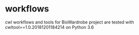 <!--[![Build Status](https://travis-ci.org/Barski-lab/workflows.svg?branch=master)](https://travis-ci.org/Barski-lab/workflows)
-->
# workflows
cwl workflows and tools for BioWardrobe project are
tested with cwltool==1.0.20181201184214
on Python 3.6
